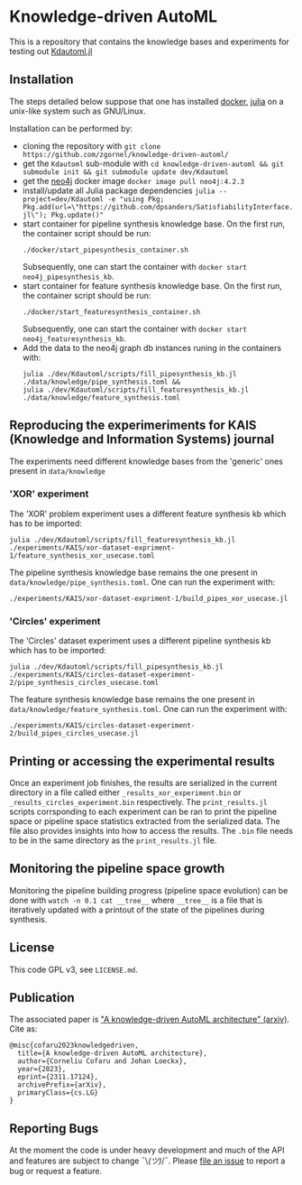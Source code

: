 # Knowledge-driven AutoML

This is a repository that contains the knowledge bases and experiments for testing out [Kdautoml.jl](https://github.com/zgornel/Kdautoml.jl)

## Installation
The steps detailed below suppose that one has installed [docker](https://www.docker.com/), [julia](https://julialang.org/) on a unix-like system such as GNU/Linux.

Installation can be performed by:
 - cloning the repository with `git clone https://github.com/zgornel/knowledge-driven-automl/`
 - get the `Kdautoml` sub-module with `cd knowledge-driven-automl && git submodule init && git submodule update dev/Kdautoml`
 - get the [neo4j](https://neo4j.com/) docker image `docker image pull neo4j:4.2.3`
 - install/update all Julia package dependencies `julia --project=dev/Kdautoml -e "using Pkg; Pkg.add(url=\"https://github.com/dpsanders/SatisfiabilityInterface.jl\"); Pkg.update()"`
 - start container for pipeline synthesis knowledge base. On the first run, the container script should be run:
   ```
   ./docker/start_pipesynthesis_container.sh
   ```
   Subsequently, one can start the container with `docker start neo4j_pipesynthesis_kb`.
 - start container for feature synthesis knowledge base. On the first run, the container script should be run:
   ```
   ./docker/start_featuresynthesis_container.sh
   ```
   Subsequently, one can start the container with `docker start neo4j_featuresynthesis_kb`.
 - Add the data to the neo4j graph db instances runing in the containers with:
   ```
   julia ./dev/Kdautoml/scripts/fill_pipesynthesis_kb.jl ./data/knowledge/pipe_synthesis.toml &&
   julia ./dev/Kdautoml/scripts/fill_featuresynthesis_kb.jl ./data/knowledge/feature_synthesis.toml
   ```

## Reproducing the experimeriments for KAIS (Knowledge and Information Systems) journal
The experiments need different knowledge bases from the 'generic' ones present in `data/knowledge`

### 'XOR' experiment
The 'XOR' problem experiment uses a different feature synthesis kb which has to be imported:
```
julia ./dev/Kdautoml/scripts/fill_featuresynthesis_kb.jl ./experiments/KAIS/xor-dataset-expriment-1/feature_synthesis_xor_usecase.toml
```

The pipeline synthesis knowledge base remains the one present in `data/knowledge/pipe_synthesis.toml`. One can run the experiment with:
```
./experiments/KAIS/xor-dataset-expriment-1/build_pipes_xor_usecase.jl
```

### 'Circles' experiment
The 'Circles' dataset experiment uses a different pipeline synthesis kb which has to be imported:
```
julia ./dev/Kdautoml/scripts/fill_pipesynthesis_kb.jl ./experiments/KAIS/circles-dataset-experiment-2/pipe_synthesis_circles_usecase.toml
```

The feature synthesis knowledge base remains the one present in `data/knowledge/feature_synthesis.toml`. One can run the experiment with:
```
./experiments/KAIS/circles-dataset-experiment-2/build_pipes_circles_usecase.jl
```


## Printing or accessing the experimental results
Once an experiment job finishes, the results are serialized in the current directory in a file called either `_results_xor_experiment.bin` or `_results_circles_experiment.bin` respectively. The `print_results.jl` scripts corrsponding to each experiment can be ran to print the pipeline space or pipeline space statistics extracted from the serialized data. The file also provides insights into how to access the results. The `.bin` file needs to be in the same directory as the `print_results.jl` file.


## Monitoring the pipeline space growth
Monitoring the pipeline building progress (pipeline space evolution) can be done with
`watch -n 0.1 cat __tree__` where `__tree__` is a file that is iteratively updated with a printout of the state of the pipelines during synthesis.

## License
This code GPL v3, see `LICENSE.md`.

## Publication
The associated paper is ["A knowledge-driven AutoML architecture" (arxiv)](https://arxiv.org/abs/2311.17124). Cite as:
```
@misc{cofaru2023knowledgedriven,
  title={A knowledge-driven AutoML architecture},
  author={Corneliu Cofaru and Johan Loeckx},
  year={2023},
  eprint={2311.17124},
  archivePrefix={arXiv},
  primaryClass={cs.LG}
}
```

## Reporting Bugs
At the moment the code is under heavy development and much of the API and features are subject to change ¯\\_(ツ)_/¯. Please [file an issue](https://github.com/zgornel/knowledge-driven-automl/issues/new) to report a bug or request a feature.
